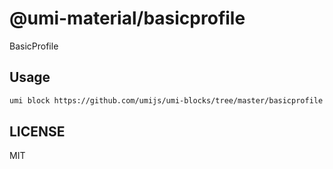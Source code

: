 # @umi-material/basicprofile

BasicProfile

## Usage

```sh
umi block https://github.com/umijs/umi-blocks/tree/master/basicprofile
```

## LICENSE

MIT

